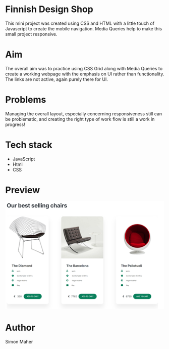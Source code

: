 # Finnish Design Shop

This mini project was created using CSS and HTML with a little touch of Javascript to create the mobile navigation.
Media Queries help to make this small project responsive.

# Aim

The overall aim was to practice using CSS Grid along with Media Queries to create a working webpage with the emphasis on UI rather than functionality.
The links are not active, again purely there for UI.

# Problems

Managing the overall layout, especially concerning responsiveness still can be problematic, and creating the right type of work flow is still a work in progress!

# Tech stack

* JavaScript
* Html
* CSS

# Preview

![Finnish Design Shop -Preview](./Finnish-Design-Shop.png)

# Author

Simon Maher